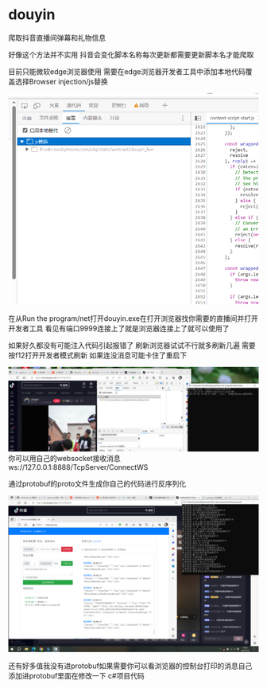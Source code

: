 # douyin
爬取抖音直播间弹幕和礼物信息

好像这个方法并不实用 抖音会变化脚本名称每次更新都需要更新脚本名才能爬取

目前只能微软edge浏览器使用 需要在edge浏览器开发者工具中添加本地代码覆盖选择Browser injection/js替换



![image](image/tihuan.png)

在从Run the program/net打开douyin.exe在打开浏览器找你需要的直播间并打开开发者工具 看见有端口9999连接上了就是浏览器连接上了就可以使用了

如果好久都没有可能注入代码引起报错了 刷新浏览器试试不行就多刷新几遍 需要按f12打开开发者模式刷新 如果连没消息可能卡住了重启下

![image](image/lianjie.png)
你可以用自己的websocket接收消息 ws://127.0.0.1:8888/TcpServer/ConnectWS

通过protobuf的proto文件生成你自己的代码进行反序列化

![image](image/shiyon.png)

还有好多值我没有进protobuf如果需要你可以看浏览器的控制台打印的消息自己添加进protobuf里面在修改一下 c#项目代码

